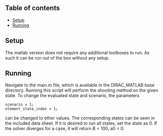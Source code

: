 ## Table of contents
* [Setup](#setup)
* [Running](#running)
	
## Setup
The matlab version does not require any additional toolboxes to run. As such it can be run out of the box without any setup.

## Running
Navigate to the main.m file, which is available in the DIRAC_MATLAB base directory. Running this script will perform the shooting method on the given state. To change the evaluated state and scenario, the parameters 

	scenario = 1;
	element_state_index = 1;

can be changed to other values. The corresponding states can be seen in the included data sheet. If it is desired to run all states, set the state as 0. If the solver diverges for a case, it will return B = 100, a0 = 0.
